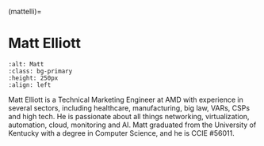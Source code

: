 <head>
  <meta charset="UTF-8">
  <meta name="description" content="Matt Elliott">
  <meta name="keywords" content="AMD GPU, HPC, MI300, MI250, ROCm, blog, contributor, blog author">
</head>

(mattelli)=

# Matt Elliott

```{image} ./data/Matt-Elliott.png
:alt: Matt
:class: bg-primary
:height: 250px
:align: left
```

Matt Elliott is a Technical Marketing Engineer at AMD with experience in several sectors, 
including healthcare, manufacturing, big law, VARs, CSPs and high tech. He is passionate about all 
things networking, virtualization, automation, cloud, monitoring and AI. Matt graduated from the 
University of Kentucky with a degree in Computer Science, and he is CCIE #56011.